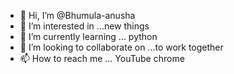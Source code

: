 - 👋 Hi, I’m @Bhumula-anusha
- 👀 I’m interested in ...new things
- 🌱 I’m currently learning ... python
- 💞️ I’m looking to collaborate on ...to work together
- 📫 How to reach me ... YouTube chrome

<!---
Bhumula-anusha/Bhumula-anusha is a ✨ special ✨ repository because its `README.md` (this file) appears on your GitHub profile.
You can click the Preview link to take a look at your changes.
--->

